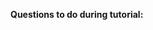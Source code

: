 **Questions to do during tutorial:**<br>

<include src="../../book/modeling/modelingStructures/classDiagramsIntermediate/q-explainClassDiagramNotation.md" />
<include src="../../book/modeling/modelingBehaviors/sequenceDiagramsBasic/q-explainMachineSequenceDiagram.md" />
<include src="../../book/modeling/modelingStructures/classDiagramsIntermediate/q-drawClassDiagramForItemEtc.md" />
<include src="../../book/modeling/modelingBehaviors/sequenceDiagramsBasic/q-essay-drawSequenceDiagramForPerson.md" />

